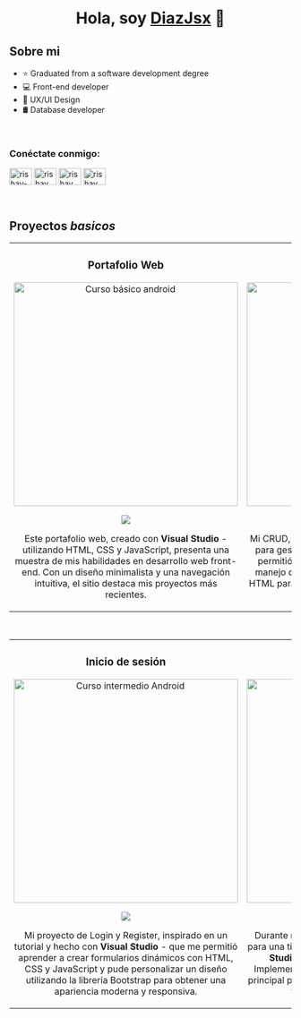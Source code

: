 <div align="center">
<h1 align="center">Hola, soy <a href="https://www.linkedin.com/in/díaz-d/">DiazJsx</a> 👋</h1>
</div>

## Sobre mi

- ⭐ Graduated from a software development degree
- 💻 Front-end developer
- 📲 UX/UI Design
- 🛢 Database developer

<br>
<h3 align="left">Conéctate conmigo:</h3>
<p align="left">
<a href="https://www.linkedin.com/in/díaz-d/" target="blank"><img align="center" src="https://raw.githubusercontent.com/rahuldkjain/github-profile-readme-generator/master/src/images/icons/Social/linked-in-alt.svg" alt="rishav-chanda-b89a791b3" height="30" width="40" /></a>
<a href="https://www.instagram.com/diaz_l15.jsx/" target="blank"><img align="center" src="https://raw.githubusercontent.com/rahuldkjain/github-profile-readme-generator/master/src/images/icons/Social/instagram.svg" alt="rishav_chanda" height="30" width="40" /></a>
<a href="https://www.facebook.com/Capy.One?locale=es_LA" target="blank"><img align="center" src="https://raw.githubusercontent.com/rahuldkjain/github-profile-readme-generator/master/src/images/icons/Social/facebook.svg" alt="rishav chanda" height="30" width="40" /></a>
<a href="hansdiazxd@gmail.com" target="blank"><img align="center" src="https://raw.githubusercontent.com/rahuldkjain/github-profile-readme-generator/master/src/images/icons/Social/email.svg" alt="rishav chanda" height="30" width="40" /></a>
</p>

<br>

## Proyectos *basicos*
<table>
<tr>
<td width="50%">
<h3 align="center">Portafolio Web</h3>
<div align="center">
<a href="https://github.com/DiazJsx/Portafolio-Web" target="_blank"><img src="https://i.ibb.co/nm5mmWP/portafolio.png" width="400" alt="Curso básico android"></a>
<p>
<a href="https://github.com/DiazJsx/Portafolio-Web" target="_blank">
<img src="https://img.shields.io/badge/CÓDIGO-ff9?style=for-the-badge&logo=github&logoColor=black">
</a>
</p>
<p>Este portafolio web, creado con <strong> Visual Studio</strong> - utilizando HTML, CSS y JavaScript, presenta una muestra de mis habilidades en desarrollo web front-end.</strong> Con un diseño minimalista y una navegación intuitiva, el sitio destaca mis proyectos más recientes.</p>
</div>
                                                                                      
</td>

<td width="50%">
<h3 align="center">Crud Desing</h3>
<div align="center">                                       
<a href="https://github.com/DiazJsx/Crud-Desing" target="_blank"><img src="https://i.ibb.co/PGtc8c7/imagen-2024-08-26-113319177.png" width="400" alt="Curso arquitectura MVVM"></a>
<br>
<p>
<a href="https://github.com/DiazJsx/Crud-Desing" target="_blank">
<img src="https://img.shields.io/badge/C%C3%93DIGO-80ffaa?style=for-the-badge&logo=github&logoColor=black">
</a>
</p>
</p>Mi CRUD, diseñado y desarrollado en <strong>Visual Studio</strong> para gestionar una base de datos de clientes, me permitió poner en práctica mis habilidades en el manejo de formularios y validación de datos. Usé HTML para la estructura y CSS para crear un diseño atractivo.</p>
</div>                                                             
</table>                                                                                 
</div>
<br>

<table>
<tr>
<td width="50%">
<h3 align="center">Inicio de sesión</h3>
<div align="center">
<a href="https://github.com/DiazJsx/Inicio-Sesion" target="_blank"><img src="https://i.ibb.co/9ZmnHjP/Iniciosesion.png" width="400" alt="Curso intermedio Android"></a>
<p>
<a href="https://github.com/DiazJsx/Inicio-Sesion" target="_blank">
<img src="https://img.shields.io/badge/CÓDIGO-ff9?style=for-the-badge&logo=github&logoColor=black">
</a>
</p>
<p>Mi proyecto de Login y Register, inspirado en un tutorial y hecho con <strong> Visual Studio </strong> - que me permitió aprender a crear formularios dinámicos con HTML, CSS y JavaScript y pude personalizar un diseño utilizando la librería Bootstrap para obtener una apariencia moderna y responsiva.</p>
</div>
                                                                                      
</td>       

<td width="50%">
<h3 align="center">Abarrotes Desing</h3>
<div align="center">
<a href="https://github.com/DiazJsx/Abarrotes-Desing" target="_blank"><img src="https://i.ibb.co/YZY6BT2/abaaa.png" width="400" alt="Curso Kotlin Multiplatform"></a>
<p>
<a href="https://github.com/DiazJsx/Abarrotes-Desing" target="_blank">
<img src="https://img.shields.io/badge/C%C3%93DIGO-cfaae0?style=for-the-badge&logo=github&logoColor=black">
</a>
</p>
<p>Durante mis prácticas, desarrollé una página web para una tienda de abarrotes online utilizando <strong>Visual Studio, Figma, HTML, CSS y JavaScript</strong> - Implementé un carrusel de imágenes en la página principal para destacar los productos más populares y se enfoca en una tienda física. </p>
</div>
                                                                                      
</td>  
</table>                                                                                 
</div>
<br>

